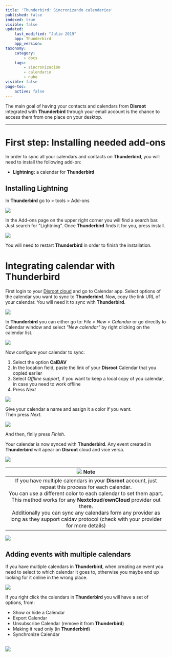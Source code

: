 ```yaml
---
title: 'Thunderbird: Sincronizando calendarios'
published: false
indexed: true
visible: false
updated:
    last_modified: "Julio 2019"
    app: Thunderbird
    app_version:
taxonomy:
    category:
        - docs
    tags:
        - sincronización
        - calendario
        - nube
visible: false
page-toc:
    active: false
---
```


The main goal of having your contacts and calendars from **Disroot** integrated with **Thunderbird** through your email account is the chance to access them from one place on your desktop.

---------

# First step: Installing needed add-ons

In order to sync all your calendars and contacts on **Thunderbird**, you will need to install the following add-on:

* **Lightning:** a calendar for **Thunderbird**

## Installing Lightning

In **Thunderbird** go to > tools > Add-ons

![](en/thunderbird_1.png)

In the Add-ons page on the upper right corner you will find a search bar. Just search for "Lightning". Once **Thunderbird** finds it for you, press install.

![](en/thunderbird_2.png)

You will need to restart **Thunderbird** in order to finish the installation.

# Integrating calendar with Thunderbird

First login to your [Disroot cloud](https://cloud.disroot.org) and go to Calendar app. Select options of the calendar you want to sync to **Thunderbird**.
Now, copy the link URL of your calendar. You will need it to sync with **Thunderbird**.

 ![](en/thunderbird_6.png)

In **Thunderbird** you can either go to: *File > New > Calendar* or go directly to Calendar window and select *"New calendar"* by right clicking on the calendar list.

![](en/thunderbird_7.png)

Now configure your calendar to sync:
1. Select the option **CalDAV**
2. In the location field, paste the link of your **Disroot** Calendar that you copied earlier
3. Select *Offline support*, if you want to keep a local copy of you calendar, in case you need to work offline
4. Press *Next*

![](en/thunderbird_8.png)

Give your calendar a name and assign it a color if you want.<br>
Then press *Next*.

![](en/thunderbird_9.png)

And then, finlly press *Finish*.

Your calendar is now synced with **Thunderbird**. Any event created in **Thunderbird** will apear on **Disroot** cloud and vice versa.

![](en/thunderbird_10.png)

|![](en/note.png) **Note**|
|:--:|
|If you have multiple calendars in your **Disroot** account, just repeat this process for each calendar.<br> You can use a different color to each calendar to set them apart. This method works for any **Nextcloud**/**ownCloud** provider out there.<br>Additionally you can sync any calendars form any provider as long as they support caldav protocol (check with your provider for more details)|


![](en/thunderbird_11.png)

## Adding events with multiple calendars
If you have multiple calendars in **Thunderbird**, when creating an event you need to select to which calendar it goes to, otherwise you maybe end up looking for it online in the wrong place.

![](en/thunderbird_12.png)

If you right click the calendars in **Thunderbird** you will have a set of options, from:

* Show or hide a Calendar
* Export Calendar
* Unsubscribe Calendar (remove it from **Thunderbird**)
* Making it read only (in **Thunderbird**)
* Synchronize Calendar  

![](en/thunderbird_13.png)
---
